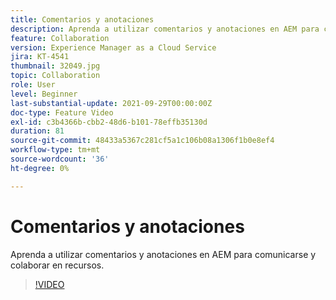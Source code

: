 ```yaml
---
title: Comentarios y anotaciones
description: Aprenda a utilizar comentarios y anotaciones en AEM para comunicarse y colaborar en recursos.
feature: Collaboration
version: Experience Manager as a Cloud Service
jira: KT-4541
thumbnail: 32049.jpg
topic: Collaboration
role: User
level: Beginner
last-substantial-update: 2021-09-29T00:00:00Z
doc-type: Feature Video
exl-id: c3b4366b-cbb2-48d6-b101-78effb35130d
duration: 81
source-git-commit: 48433a5367c281cf5a1c106b08a1306f1b0e8ef4
workflow-type: tm+mt
source-wordcount: '36'
ht-degree: 0%

---
```


# Comentarios y anotaciones

Aprenda a utilizar comentarios y anotaciones en AEM para comunicarse y colaborar en recursos.

>[!VIDEO](https://video.tv.adobe.com/v/36918?quality=12&learn=on&captions=spa)
